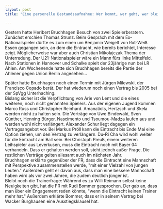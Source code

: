 ```yaml
---
layout: post
title: "Eine personelle Bestandsaufnahme: Wer kommt, wer geht, wer bleibt?"

---
```


Gestern hatte Heribert Bruchhagen Besuch von zwei Spielerberatern. Zunächst erschien Thomas Strunz. Beim Gespräch mit dem Ex-Nationalspieler dürfte es zum einen um Benjamin Weigelt von Rot-Weiß Essen gegangen sein, an dem die Eintracht, wie bereits berichtet, Interesse zeigt. Möglicherweise war aber auch Christian Mikolajczak Thema der Unterredung. Der U21-Nationalspieler wäre ein Mann fürs linke Mittelfeld. Nach Stationen in Hannover und Schalke spielt der 23jährige nun bei LR Ahlen. Am Wochenende hatte sich Bruchhagen bereits die Partie der Ahlener gegen Union Berlin angesehen...

Später hatte Bruchhagen noch einen Termin mit Jürgen Milewski, der Francisco Copado berät. Der hat wiederum noch einen Vertrag bis 2005 bei der SpVgg Unterhaching.  
Bislang sicher ist die Verpflichtung von Arie von Lent und die eines weiteren, noch nicht genannten Spielers. Aus der eigenen Jugend kommen Marco Russ und Christopher Reinhard. Amanatidis, Hertzsch und Skela werden nicht zu halten sein. Die Verträge von Uwe Bindewald, Sven Günther, Henning Bürger, Nascimento und Tsoumou-Madza laufen aus und werden wohl nicht verlängert. Alexander Schur liegt dagegen ein Vertragsangebot vor. Bei Markus Pröll kann die Eintracht bis Ende Mai eine Option ziehen, um den Vertrag zu verlängern. Du-Ri Cha wird wohl weiter für die Eintracht am Ball sein. Bei Christoph Preuß, einem weiteren Leihspieler aus Leverkusen, muss die Eintracht noch mit Bayer 04 verhandeln. Dass er gehalten werden soll, steht jedoch außer Frage. Die restlichen Verträge gelten allesamt auch im nächsten Jahr.  
Bruchhagen erklärte gegenüber der FR, dass die Eintracht eine Mannschaft mit Perspektive zusammenstellen werde, "mit einer Vielzahl von jungen Leuten." Außerdem geht er davon aus, dass man eine bessere Mannschaft haben wird als vor zwei Jahren, die zudem deutlich jünger ist.  
Bleibt noch die Trainerfrage: Während es zu Willi Reimann selbst keine Neuigkeiten gibt, hat die FR mit Rudi Bommer gesprochen. Der gab an, dass man über ein Engagement reden könnte, "wenn die Eintracht keinen Trainer mehr hat." Außerdem erklärte Bommer, dass er in seinem Vertrag bei Wacker Burghausen eine Ausstiegsklausel hat.
